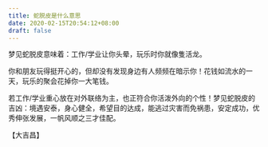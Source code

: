 ```yaml
---
title: 蛇脱皮是什么意思
date: 2020-02-15T20:54:12+08:00
draft: false
---
```


梦见蛇脱皮意味着：工作/学业让你头晕，玩乐时你就像隻活龙。

你和朋友玩得挺开心的，但却没有发现身边有人频频在暗示你！花钱如流水的一天，玩乐的聚会花掉你一大笔钱。

若工作/学业重心放在对外联络为主，也正符合你活泼外向的个性！梦见蛇脱皮的吉凶：境遇安泰，身心健全，希望目的达成，能逃过灾害而免祸患，安定成功，优秀伸张发展，一帆风顺之三才佳配。

【大吉昌】